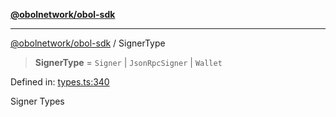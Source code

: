 [**@obolnetwork/obol-sdk**](../index.md)

***

[@obolnetwork/obol-sdk](../index.md) / SignerType

> **SignerType** = `Signer` \| `JsonRpcSigner` \| `Wallet`

Defined in: [types.ts:340](https://github.com/ObolNetwork/obol-sdk/blob/02533ab878b3f13dbe6c0029828624f75ecbe185/src/types.ts#L340)

Signer Types
